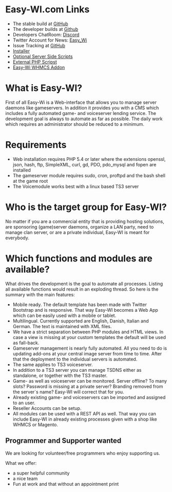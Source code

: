# Easy-WI.com Links
- The stable build at [GitHub](https://github.com/easy-wi/developer/releases/latest)
- The developer builds at [Github](https://github.com/easy-wi/developer/tags)
- Developers ChatRoom: [Discord](https://discord.gg/quJvvfF)
- Twitter Account for News: [Easy_Wi](https://twitter.com/easy_wi)
- Issue Tracking at [GitHub](https://github.com/easy-wi/developer/issues)
- [Installer](https://github.com/easy-wi/installer/)
- [Optional Server Side Scripts](https://github.com/easy-wi/server/)
- [External PHP Scripst](https://github.com/easy-wi/external/)
- [Easy-Wi WHMCS Addon](https://github.com/easy-wi/whmcs)


# What is Easy-WI?
First of all Easy-Wi is a Web-interface that allows you to manage server daemons like gameservers. In addition it provides you with a CMS which includes a fully automated game- and voiceserver lending service. 
The development goal is always to automate as far as possible. The daily work which requires an administrator should be reduced to a minimum.

# Requirements
- Web installation requires PHP 5.4 or later where the extensions openssl, json, hash, ftp, SimpleXML, curl, gd, PDO, pdo_mysql and fopen are installed
- The gameserver module requires sudo, cron, proftpd and the bash shell at the game root
- The Voicemodule works best with a linux based TS3 server

# Who is the target group for Easy-WI?
No matter if you are a commercial entity that is providing hosting solutions, are sponsoring (game)server daemons, organize a LAN party, need to manage clan server, or are a private individual, Easy-WI is meant for everybody.

# Which functions and modules are available?
What drives the development is the goal to automate all processes. Listing all available functions would result in an exploding thread. So here is the summary with the main features:
- Mobile ready. The default template has been made with Twitter Bootstrap and is responsive. That way Easy-WI becomes a Web App which can be easily used with a mobile or tablet.
- Multilingual. Currently supported are English, Danish, Italian and German. The text is maintained with XML files.
- We have a strict separation between PHP modules and HTML views. In case a view is missing at your custom templates the default will be used as fall-back.
- Gameserver management is nearly fully automated. All you need to do is updating add-ons at your central image server from time to time. After that the deployment to the individual servers is automated.
- The same applies to TS3 voiceserver.
- In addition to a TS3 server you can manage TSDNS either as standalone, or together with the TS3 master. 
- Game- as well as voiceserver can be monitored. Server offline? To many slots? Password is missing at a private server? Branding removed from the server`s name? Easy-WI will correct that for you.
- Already existing game- and voiceservers can be imported and assigned to an user.
- Reseller Accounts can be setup.
- All modules can be used with a REST API as well. That way you can include Easy-WI in already existing processes given with a shop like WHMCS or Magento.

## Programmer and Supporter wanted
We are looking for volunteer/free programmers who enjoy supporting us.

What we offer:
* a super helpful community
* a nice team
* Fun at work and that without an appointment print
